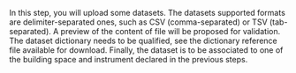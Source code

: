In this step, you will upload some datasets. The datasets supported formats are delimiter-separated ones, such as CSV (comma-separated) or TSV (tab-separated). A preview of the content of file will be proposed for validation. The dataset dictionary needs to be qualified, see the dictionary reference file available for download. Finally, the dataset is to be associated to one of the building space and instrument declared in the previous steps.
